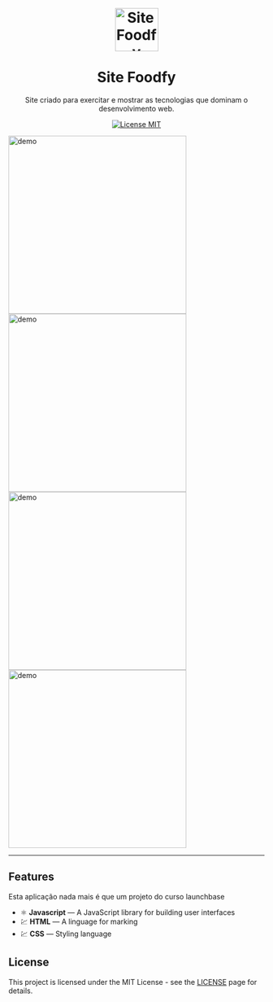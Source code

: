 
<h1 align="center">
<br>
  <img src="https://imgur.com/jHId2bF.png" alt="Site Foodfy" width="85">
<br>
<br>
Site Foodfy
</h1>
<p align="center">Site criado para exercitar e mostrar as tecnologias que dominam o desenvolvimento web.</p>

<p align="center">
  <a href="https://opensource.org/licenses/MIT">
    <img src="https://img.shields.io/badge/License-MIT-blue.svg" alt="License MIT">
  </a>
</p>

[//]: # (Add your gifs/images here:)
<div>
  <img src="https://imgur.com/1gx3aYl.png" alt="demo" height="350">
  <img src="https://imgur.com/dRKawCz.png" alt="demo" height="350">
  <img src="https://imgur.com/dRKawCz.png" alt="demo" height="350">
  <img src="https://imgur.com/32OLr4H.png" alt="demo" height="350">
</div>

<hr />

## Features
[//]: # (Add the features of your project here:)
Esta aplicação nada mais é que um projeto do curso launchbase

- ⚛️ **Javascript** — A JavaScript library for building user interfaces
- 💹 **HTML** — A linguage for marking
- 💹 **CSS** — Styling language

## License

This project is licensed under the MIT License - see the [LICENSE](https://opensource.org/licenses/MIT) page for details.
